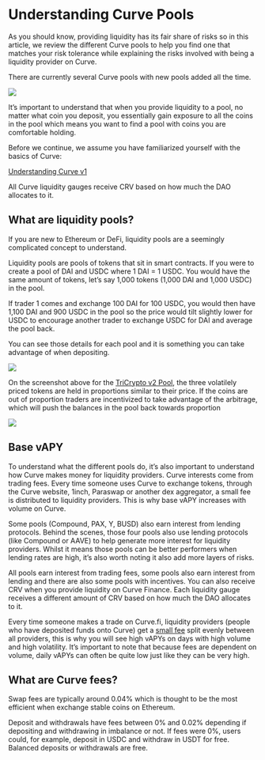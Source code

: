 # Understanding Curve Pools

As you should know, providing liquidity has its fair share of risks so in this article, we review the different Curve pools to help you find one that matches your risk tolerance while explaining the risks involved with being a liquidity provider on Curve.

There are currently several Curve pools with new pools added all the time.

![](https://2254922201-files.gitbook.io/~/files/v0/b/gitbook-x-prod.appspot.com/o/spaces%2F-MFA0rQI3SzfbVFgp3Ic%2Fuploads%2FnVpxEmHcEWUxva1180pc%2FScreen%20Shot%202022-11-14%20at%203.21.19%20AM.png?alt=media&token=a50cc7f6-de6a-41f5-88da-ca9f90316a2c)

It’s important to understand that when you provide liquidity to a pool, no matter what coin you deposit, you essentially gain exposure to all the coins in the pool which means you want to find a pool with coins you are comfortable holding.

Before we continue, we assume you have familiarized yourself with the basics of Curve:

[Understanding Curve v1](/base-features/understanding-curve)

All Curve liquidity gauges receive CRV based on how much the DAO allocates to it.

## What are liquidity pools?

If you are new to Ethereum or DeFi, liquidity pools are a seemingly complicated concept to understand.

Liquidity pools are pools of tokens that sit in smart contracts. If you were to create a pool of DAI and USDC where 1 DAI = 1 USDC. You would have the same amount of tokens, let’s say 1,000 tokens (1,000 DAI and 1,000 USDC) in the pool.

If trader 1 comes and exchange 100 DAI for 100 USDC, you would then have 1,100 DAI and 900 USDC in the pool so the price would tilt slightly lower for USDC to encourage another trader to exchange USDC for DAI and average the pool back.

You can see those details for each pool and it is something you can take advantage of when depositing.

![](https://2254922201-files.gitbook.io/~/files/v0/b/gitbook-x-prod.appspot.com/o/spaces%2F-MFA0rQI3SzfbVFgp3Ic%2Fuploads%2Fd7dTKDeNENM7MoLMpmpC%2FScreen%20Shot%202022-11-14%20at%203.26.45%20AM.png?alt=media&token=ed5838c7-e4a9-408c-bccb-fc99af8d43e5)

On the screenshot above for the [TriCrypto v2 Pool](https://curve.fi/#/ethereum/pools/tricrypto2/deposit), the three volatilely priced tokens are held in proportions similar to their price. If the coins are out of proportion traders are incentivized to take advantage of the arbitrage, which will push the balances in the pool back towards proportion

![](https://2254922201-files.gitbook.io/~/files/v0/b/gitbook-x-prod.appspot.com/o/spaces%2F-MFA0rQI3SzfbVFgp3Ic%2Fuploads%2FdvMCRy7o4YBh8gBfkreP%2FScreen%20Shot%202022-11-14%20at%203.33.31%20AM.png?alt=media&token=a8a373dc-4c9e-4345-80f0-0679aee69415)

## Base vAPY

To understand what the different pools do, it’s also important to understand how Curve makes money for liquidity providers. Curve interests come from trading fees. Every time someone uses Curve to exchange tokens, through the Curve website, 1inch, Paraswap or another dex aggregator, a small fee is distributed to liquidity providers. This is why base vAPY increases with volume on Curve.

Some pools (Compound, PAX, Y, BUSD) also earn interest from lending protocols. Behind the scenes, those four pools also use lending protocols (like Compound or AAVE) to help generate more interest for liquidity providers. Whilst it means those pools can be better performers when lending rates are high, it’s also worth noting it also add more layers of risks.

All pools earn interest from trading fees, some pools also earn interest from lending and there are also some pools with incentives. You can also receive CRV when you provide liquidity on Curve Finance. Each liquidity gauge receives a different amount of CRV based on how much the DAO allocates to it.

Every time someone makes a trade on Curve.fi, liquidity providers (people who have deposited funds onto Curve) get a [small fee](/lp/understanding-curve-pools#what-are-curve-fees) split evenly between all providers, this is why you will see high vAPYs on days with high volume and high volatility. It’s important to note that because fees are dependent on volume, daily vAPYs can often be quite low just like they can be very high.

## What are Curve fees?

Swap fees are typically around 0.04% which is thought to be the most efficient when exchange stable coins on Ethereum.

Deposit and withdrawals have fees between 0% and 0.02% depending if depositing and withdrawing in imbalance or not. If fees were 0%, users could, for example, deposit in USDC and withdraw in USDT for free. Balanced deposits or withdrawals are free.

